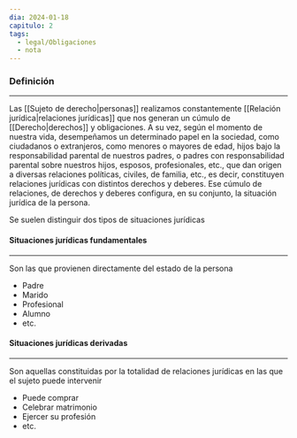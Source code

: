 ```yaml
---
dia: 2024-01-18
capitulo: 2
tags:
  - legal/Obligaciones
  - nota
---
```

### Definición
---
Las [[Sujeto de derecho|personas]] realizamos constantemente [[Relación jurídica|relaciones jurídicas]] que nos generan un cúmulo de [[Derecho|derechos]] y obligaciones. A su vez, según el momento de nuestra vida, desempeñamos un determinado papel en la sociedad, como ciudadanos o extranjeros, como menores o mayores de edad, hijos bajo la responsabilidad parental de nuestros padres, o padres con responsabilidad parental sobre nuestros hijos, esposos, profesionales, etc., que dan origen a diversas relaciones políticas, civiles, de familia, etc., es decir, constituyen relaciones jurídicas con distintos derechos y deberes. Ese cúmulo de relaciones, de derechos y deberes configura, en su conjunto, la situación jurídica de la persona. 

Se suelen distinguir dos tipos de situaciones jurídicas
#### Situaciones jurídicas fundamentales
---
Son las que provienen directamente del estado de la persona 
* Padre
* Marido
* Profesional
* Alumno
* etc.

#### Situaciones jurídicas derivadas
---
Son aquellas constituidas por la totalidad de relaciones jurídicas en las que el sujeto puede intervenir
* Puede comprar
* Celebrar matrimonio
* Ejercer su profesión
* etc.